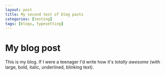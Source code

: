 ```yaml
---
layout: post
title: My second test of blog posts
categories: [testing]
tags: [blogs, typesetting]
---
```


My blog post
============

This is my blog.  If I were a teenager I'd write how it's *totally awesome* (with large, bold, italic, underlined, blinking text).
